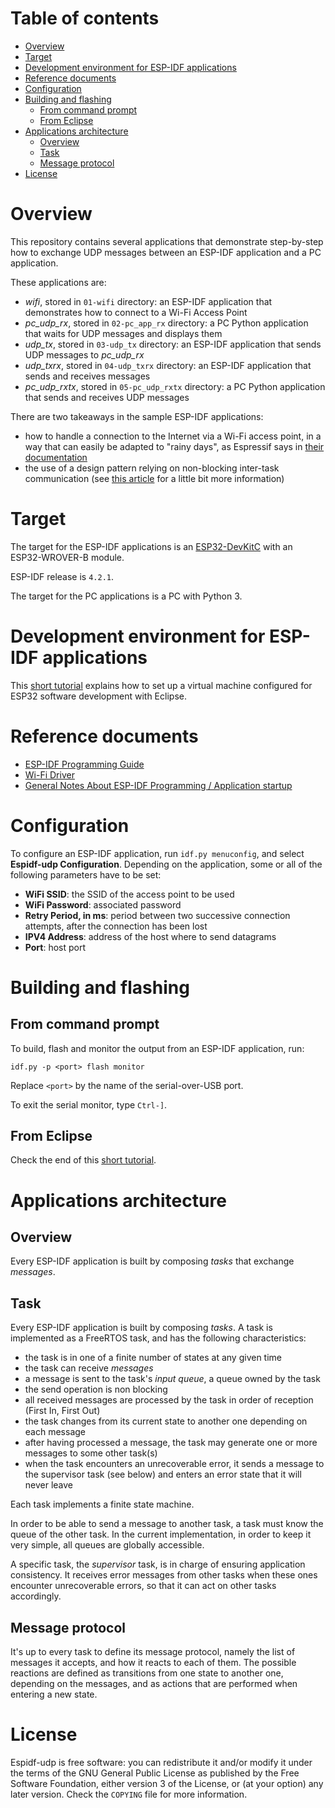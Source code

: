 # Table of contents

* [Overview](#overview)
* [Target](#target)
* [Development environment for ESP-IDF applications](#developmentEnvironmentESPIDF)
* [Reference documents](#referenceDocuments)
* [Configuration](#configuration)
* [Building and flashing](#buildingAndFlashing)
  * [From command prompt](#fromCommandPrompt)
  * [From Eclipse](#fromEclipse)
* [Applications architecture](#applicationsArchitecture)
  * [Overview](#aaOverview)
  * [Task](#aaTask)
  * [Message protocol](#aaMessageProtocol)
* [License](#license)

<a name="overview"></a>

# Overview

This repository contains several applications that demonstrate step-by-step how to exchange UDP messages between an ESP-IDF application and a PC application.

These applications are:
* *wifi*, stored in `01-wifi` directory: an ESP-IDF application that demonstrates how to connect to a Wi-Fi Access Point
* *pc_udp_rx*, stored in `02-pc_app_rx` directory: a PC Python application that waits for UDP messages and displays them
* *udp_tx*, stored in `03-udp_tx` directory: an ESP-IDF application that sends UDP messages to *pc_udp_rx*
* *udp_txrx*, stored in `04-udp_txrx` directory: an ESP-IDF application that sends and receives messages
* *pc_udp_rxtx*, stored in `05-pc_udp_rxtx` directory: a PC Python application that sends and receives UDP messages

There are two takeaways in the sample ESP-IDF applications:
* how to handle a connection to the Internet via a Wi-Fi access point, in a way that can easily be adapted to "rainy days", as Espressif says in [their documentation](https://docs.espressif.com/projects/esp-idf/en/latest/esp32/api-guides/wifi.html#event-handling)
* the use of a design pattern relying on non-blocking inter-task communication (see [this article](https://www.monblocnotes.org/node/1906) for a little bit more information)

<a name="target"></a>

# Target

The target for the ESP-IDF applications is an [ESP32-DevKitC](https://www.espressif.com/en/products/devkits/esp32-devkitc/overview) with an ESP32-WROVER-B module.

ESP-IDF release is `4.2.1`.

The target for the PC applications is a PC with Python 3.

<a name="developmentEnvironmentESPIDF"></a>

# Development environment for ESP-IDF applications

This [short tutorial](https://github.com/PascalBod/lm20.1-esp32-eclipse) explains how to set up a virtual machine configured for ESP32 software development with Eclipse.

<a name="referenceDocuments"></a>

# Reference documents

* [ESP-IDF Programming Guide](https://docs.espressif.com/projects/esp-idf/en/v4.2.1/esp32/index.html)
* [Wi-Fi Driver](https://docs.espressif.com/projects/esp-idf/en/v4.2.1/esp32/api-guides/wifi.html)
* [General Notes About ESP-IDF Programming / Application startup](https://docs.espressif.com/projects/esp-idf/en/v4.2.1/esp32/api-guides/general-notes.html#application-startup)

<a name="configuration"></a>

# Configuration

To configure an ESP-IDF application, run `idf.py menuconfig`, and select **Espidf-udp Configuration**. Depending on the application, some or all of the following parameters have to be set:
* **WiFi SSID**: the SSID of the access point to be used
* **WiFi Password**: associated password
* **Retry Period, in ms**: period between two successive connection attempts, after the connection has been lost
* **IPV4 Address**: address of the host where to send datagrams
* **Port**: host port 

<a name="buildingAndFlashing"></a>

# Building and flashing

<a name="fromCommandPrompt"></a>

## From command prompt
 
To build, flash and monitor the output from an ESP-IDF application, run:

```
idf.py -p <port> flash monitor
```

Replace `<port>` by the name of the serial-over-USB port.

To exit the serial monitor, type ``Ctrl-]``.

<a name="fromEclipse"></a>

## From Eclipse

Check the end of this [short tutorial](https://github.com/PascalBod/lm20.1-esp32-eclipse).

<a name="applicationsArchitecture"></a>

# Applications architecture

<a name="aaOverview"></a>

## Overview

Every ESP-IDF application is built by composing *tasks* that exchange *messages*.

<a name="aaTask"></a>

## Task

Every ESP-IDF application is built by composing *tasks*. A task is implemented as a FreeRTOS task, and has the following characteristics:
* the task is in one of a finite number of states at any given time
* the task can receive *messages*
* a message is sent to the task's *input queue*, a queue owned by the task
* the send operation is non blocking
* all received messages are processed by the task in order of reception (First In, First Out)
* the task changes from its current state to another one depending on each message
* after having processed a message, the task may generate one or more messages to some other task(s)
* when the task encounters an unrecoverable error, it sends a message to the supervisor task (see below) and enters an error state that it will never leave

Each task implements a finite state machine.

In order to be able to send a message to another task, a task must know the queue of the other task. In the current implementation, in order to keep it very simple, all queues are globally accessible.

A specific task, the *supervisor* task, is in charge of ensuring application consistency. It receives error messages from other tasks when these ones encounter unrecoverable errors, so that it can act on other tasks accordingly.

<a name="aaMessageProtocol"></a>

## Message protocol

It's up to every task to define its message protocol, namely the list of messages it accepts, and how it reacts to each of them. The possible reactions are defined as transitions from one state to another one, depending on the messages, and as actions that are performed when entering a new state.

<a name="license"></a>

# License

Espidf-udp is free software: you can redistribute it and/or modify
it under the terms of the GNU General Public License as published by
the Free Software Foundation, either version 3 of the License, or
(at your option) any later version. Check the `COPYING` file for 
more information.

